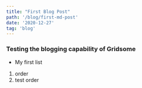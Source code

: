```yaml
---
title: "First Blog Post"
path: '/blog/first-md-post'
date: '2020-12-27'
tag: 'blog'
---
```


### Testing the blogging capability of Gridsome

- My first list

1. order
2. test order